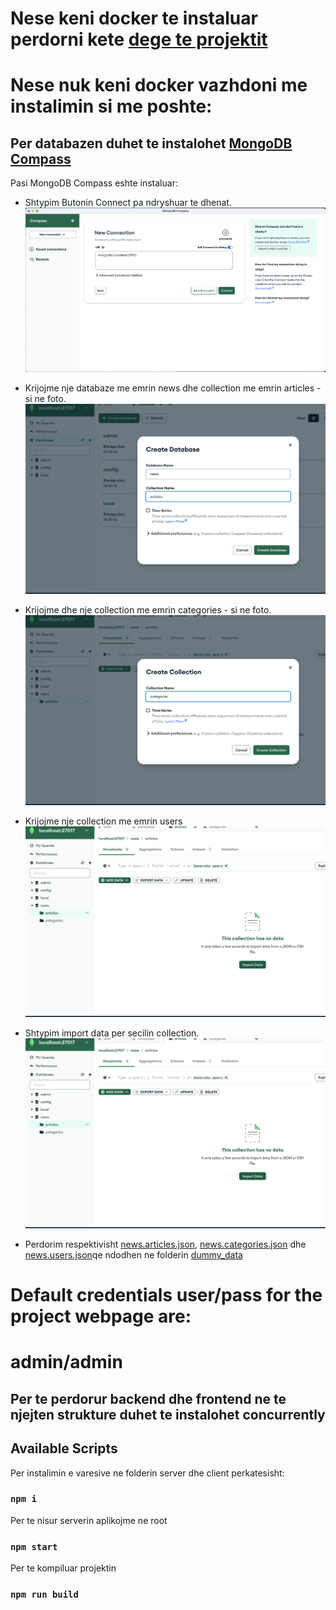 # Nese keni docker te instaluar perdorni kete [dege te projektit](https://github.com/arionkosturi/React-Project-Unified-with-Backend/tree/testing)

# Nese nuk keni docker vazhdoni me instalimin si me poshte:
## Per databazen duhet te instalohet [MongoDB Compass](https://www.mongodb.com/try/download/compass)

Pasi MongoDB Compass eshte instaluar:

- Shtypim Butonin Connect pa ndryshuar te dhenat.
  ![First Step](/dummy_data/step1.png)

- Krijojme nje databaze me emrin news dhe collection me emrin articles - si ne foto.
  ![Second Step](/dummy_data/step2.png)

- Krijojme dhe nje collection me emrin categories - si ne foto.
  ![Third Step](/dummy_data/step3.png)

- Krijojme nje collection me emrin users
![Fourth Step](/dummy_data/step4.png)
- Shtypim import data per secilin collection.
  ![Fifth Step](/dummy_data/step5.png)

- Perdorim respektivisht [news.articles.json](/dummy_data/news.articles.json), [news.categories.json](/dummy_data/news.categories.json) dhe [news.users.json](/dummy_data/news.users.json)qe ndodhen ne folderin [dummy_data](/dummy_data/)

# Default credentials user/pass for the project webpage are:

# admin/admin

## Per te perdorur backend dhe frontend ne te njejten strukture duhet te instalohet concurrently

## Available Scripts

Per instalimin e varesive ne folderin server dhe client perkatesisht:

### `npm i`

Per te nisur serverin aplikojme ne root

### `npm start`

Per te kompiluar projektin

### `npm run build`
